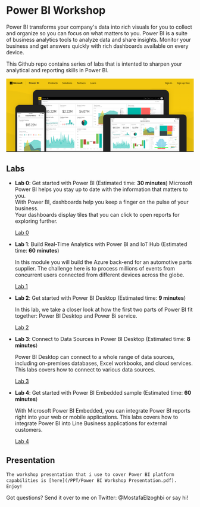 # Power BI Workshop
Power BI transforms your company's data into rich visuals for you to collect and organize so you can focus on what matters to you.
Power BI is a suite of business analytics tools to analyze data and share insights. 
Monitor your business and get answers quickly with rich dashboards available on every device.

This Github repo contains series of labs that is intented to sharpen your analytical and reporting skills in Power BI.

![Microsoft Power BI](/Images/PowerBI.PNG)

## Labs

* **Lab 0**: Get started with Power BI (Estimated time: **30 minutes**)
    Microsoft Power BI helps you stay up to date with the information that matters to you.  
    With Power BI, dashboards help you keep a finger on the pulse of your business.  
    Your dashboards display tiles that you can click to open reports for exploring further. 

    [Lab 0](https://powerbi.microsoft.com/en-us/documentation/powerbi-service-get-started/) 

* **Lab 1**: Build Real-Time Analytics with Power BI and IoT Hub (Estimated time: **60 minutes**)

    In this module you will build the Azure back-end for an automotive parts supplier.
    The challenge here is to process millions of events from concurrent users connected from different devices across the globe.

    [Lab 1](/Labs/Lab1.md)

* **Lab 2**: Get started with Power BI Desktop (Estimated time: **9 minutes**)

    In this lab, we take a closer look at how the first two parts of Power BI fit together: Power BI Desktop and Power Bi service.

    [Lab 2](https://powerbi.microsoft.com/en-us/guided-learning/powerbi-learning-0-2-get-started-power-bi-desktop/)

* **Lab 3**: Connect to Data Sources in Power BI Desktop (Estimated time: **8 minutes**)

    Power BI Desktop can connect to a whole range of data sources, including on-premises databases, Excel workbooks, and cloud services. 
    This labs covers how to connect to various data sources.

    [Lab 3](https://powerbi.microsoft.com/en-us/guided-learning/powerbi-learning-1-2-connect-to-data-sources-in-power-bi-desktop/)


* **Lab 4**: Get started with Power BI Embedded sample (Estimated time: **60 minutes**)

    With Microsoft Power BI Embedded, you can integrate Power BI reports right into your web or mobile applications.
    This labs covers how to integrate Power BI into Line Business applications for external customers.

    [Lab 4](https://docs.microsoft.com/en-us/azure/power-bi-embedded/power-bi-embedded-get-started-sample)


## Presentation

    The workshop presentation that i use to cover Power BI platform capabilities is [here](/PPT/Power BI Workshop Presentation.pdf). Enjoy!

Got questions? Send it over to me on Twitter: @MostafaElzoghbi or say hi!


